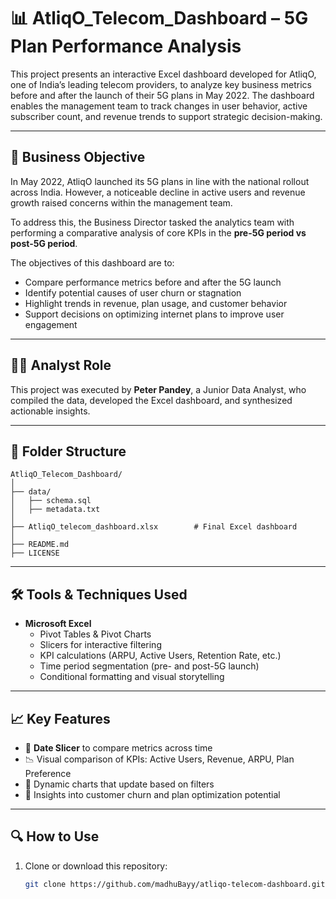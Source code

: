 # 📊 AtliqO_Telecom_Dashboard – 5G Plan Performance Analysis

This project presents an interactive Excel dashboard developed for AtliqO, one of India’s leading telecom providers, to analyze key business metrics before and after the launch of their 5G plans in May 2022. The dashboard enables the management team to track changes in user behavior, active subscriber count, and revenue trends to support strategic decision-making.

---

## 🧠 Business Objective

In May 2022, AtliqO launched its 5G plans in line with the national rollout across India. However, a noticeable decline in active users and revenue growth raised concerns within the management team. 

To address this, the Business Director tasked the analytics team with performing a comparative analysis of core KPIs in the **pre-5G period vs post-5G period**.

The objectives of this dashboard are to:
- Compare performance metrics before and after the 5G launch
- Identify potential causes of user churn or stagnation
- Highlight trends in revenue, plan usage, and customer behavior
- Support decisions on optimizing internet plans to improve user engagement

---

## 👨‍💼 Analyst Role

This project was executed by **Peter Pandey**, a Junior Data Analyst, who compiled the data, developed the Excel dashboard, and synthesized actionable insights.

---

## 📁 Folder Structure

```
AtliqO_Telecom_Dashboard/
│
├── data/                   
│   ├── schema.sql
│   ├── metadata.txt
│
├── AtliqO_telecom_dashboard.xlsx        # Final Excel dashboard
│
├── README.md
├── LICENSE
```


---

## 🛠️ Tools & Techniques Used

- **Microsoft Excel**
  - Pivot Tables & Pivot Charts
  - Slicers for interactive filtering
  - KPI calculations (ARPU, Active Users, Retention Rate, etc.)
  - Time period segmentation (pre- and post-5G launch)
  - Conditional formatting and visual storytelling

---

## 📈 Key Features

- 📅 **Date Slicer** to compare metrics across time
- 📉 Visual comparison of KPIs: Active Users, Revenue, ARPU, Plan Preference
- 🔄 Dynamic charts that update based on filters
- 🧩 Insights into customer churn and plan optimization potential

---

## 🔍 How to Use

1. Clone or download this repository:
   ```bash
   git clone https://github.com/madhuBayy/atliqo-telecom-dashboard.git

